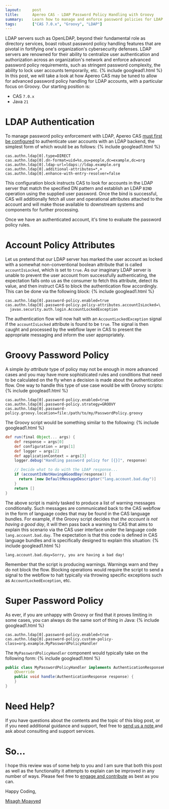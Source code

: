 ```yaml
---
layout:     post
title:      Apereo CAS - LDAP Password Policy Handling with Groovy
summary:    Learn how to manage and enforce password policies for LDAP accounts, and take control of the policy handling with Groovy.
tags:       ["CAS 7.0.x", "Groovy", "LDAP"]
---
```



LDAP servers such as OpenLDAP, beyond their fundamental role as directory services, boast robust password policy handling features that are pivotal in fortifying one's organization's cybersecurity defenses. LDAP servers are renowned for their ability to centralize user authentication and authorization across an organization's network and enforce advanced password policy requirements, such as stringent password complexity, the ability to lock user accounts temporarily, etc. 
{% include googlead1.html  %}
In this post, we will take a look at how Apereo CAS may be tuned to allow for advanced password policy handling for LDAP accounts, with a particular focus on Groovy. Our starting position is:

- CAS `7.0.x`
- Java `21`

# LDAP Authentication

To manage password policy enforcement with LDAP, Apereo CAS [must first be configured][ldap] to authenticate user accounts with an LDAP backend, the simplest form of which would be as follows:
{% include googlead1.html  %}
```
cas.authn.ldap[0].type=DIRECT
cas.authn.ldap[0].dn-format=uid=%s,ou=people,dc=example,dc=org
cas.authn.ldap[0].ldap-url=ldaps://ldap.example.org
cas.authn.ldap[0].additional-attributes=*,+
cas.authn.ldap[0].enhance-with-entry-resolver=false
```

This configuration block instructs CAS to look for accounts in the LDAP server that match the specified DN pattern and establish an LDAP `BIND` operation using the supplied user password. Once the bind is successful, CAS will additionally fetch all user and operational attributes attached to the account and will make those available to downstream systems and components for further processing.

Once we have an authenticated account, it's time to evaluate the password policy rules.

# Account Policy Attributes

Let us pretend that our LDAP server has marked the user account as locked with a somewhat non-conventional boolean attribute that is called `accountIsLocked`, which is set to `true`. As our imaginary LDAP server is unable to prevent the user account from successfully authenticating, the expectation falls onto us as the consumer to fetch this attribute, detect its value, and then instruct CAS to block the authentication flow accordingly. This can be done via the following block:
{% include googlead1.html  %}
```
cas.authn.ldap[0].password-policy.enabled=true
cas.authn.ldap[0].password-policy.policy-attributes.accountIsLocked=\
  javax.security.auth.login.AccountLockedException
```

The authentication flow will now halt with an `AccountLockedException` signal if the `accountIsLocked` attribute is found to be `true`. The signal is then caught and processed by the webflow layer in CAS to present the appropriate messaging and inform the user appropriately. 

# Groovy Password Policy

A simple *by attribute* type of policy may not be enough in more advanced cases and you may have more sophisticated rules and conditions that need to be calculated on the fly when a decision is made about the authentication flow. One way to handle this type of use case would be with Groovy scripts:
{% include googlead1.html  %}
```
cas.authn.ldap[0].password-policy.enabled=true
cas.authn.ldap[0].password-policy.strategy=GROOVY
cas.authn.ldap[0].password-policy.groovy.location=file:/path/to/my/PasswordPolicy.groovy
```

The Groovy script would be something similar to the following:
{% include googlead1.html  %}
```groovy
def run(final Object... args) {
    def response = args[0]
    def configuration = args[1]
    def logger = args[2]
    def applicationContext = args[3]
    logger.debug("Handling password policy for [{}]", response)

    // Decide what to do with the LDAP response...
    if (accountIsNotHavingAGoodDay(response)) {
      return [new DefaultMessageDescriptor("lang.account.bad.day")]
    }
    return []
}
```

The above script is mainly tasked to produce a list of warning messages conditionally. Such messages are communicated back to the CAS webflow in the form of language codes that may be found in the CAS language bundles. For example, if the Groovy script decides that *the account is not having a good day*, it will then pass back a warning to CAS that aims to explain this scenario via the CAS user interface under the language code `lang.account.bad.day`. The expectation is that this code is defined in CAS language bundles and is specifically designed to explain this situation:
{% include googlead1.html  %}
```properties
lang.account.bad.day=Sorry, you are having a bad day!
```

Remember that the script is producing warnings. Warnings warn and they do not block the flow. Blocking operations would require the script to send a signal to the webflow to halt typically via throwing specific exceptions such as `AccountLockedException`, etc.

# Super Password Policy

As ever, if you are unhappy with Groovy or find that it proves limiting in some cases, you can always do the same sort of thing in Java:
{% include googlead1.html  %}
```
cas.authn.ldap[0].password-policy.enabled=true
cas.authn.ldap[0].password-policy.custom-policy-class=org.example.MyPasswordPolicyHandler
```

The `MyPasswordPolicyHandler` component would typically take on the following form:
{% include googlead1.html  %}
```java
public class MyPasswordPolicyHandler implements AuthenticationResponseHandler {
    @Override
    public void handle(AuthenticationResponse response) {
    }
}
```

# Need Help?

If you have questions about the contents and the topic of this blog post, or if you need additional guidance and support, feel free to [send us a note ](/#contact-section-header) and ask about consulting and support services.

# So...

I hope this review was of some help to you and I am sure that both this post as well as the functionality it attempts to explain can be improved in any number of ways. Please feel free to [engage and contribute][contribguide] as best as you can.

Happy Coding,

[Misagh Moayyed](https://fawnoos.com)

[contribguide]: https://apereo.github.io/cas/developer/Contributor-Guidelines.html
[ldap]: https://apereo.github.io/cas/development/authentication/LDAP-Authentication.html